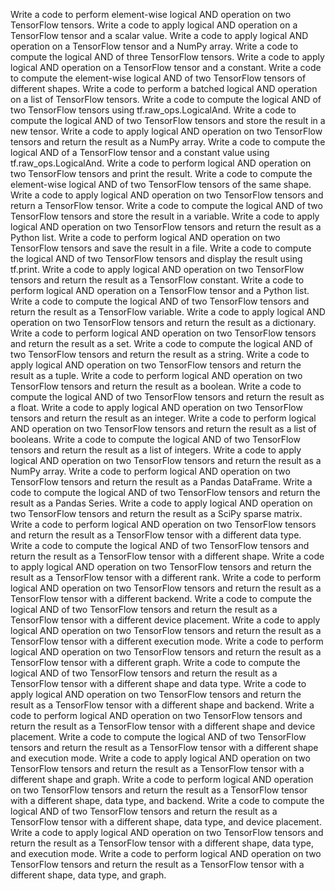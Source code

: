 Write a code to perform element-wise logical AND operation on two TensorFlow tensors.
Write a code to apply logical AND operation on a TensorFlow tensor and a scalar value.
Write a code to apply logical AND operation on a TensorFlow tensor and a NumPy array.
Write a code to compute the logical AND of three TensorFlow tensors.
Write a code to apply logical AND operation on a TensorFlow tensor and a constant.
Write a code to compute the element-wise logical AND of two TensorFlow tensors of different shapes.
Write a code to perform a batched logical AND operation on a list of TensorFlow tensors.
Write a code to compute the logical AND of two TensorFlow tensors using tf.raw_ops.LogicalAnd.
Write a code to compute the logical AND of two TensorFlow tensors and store the result in a new tensor.
Write a code to apply logical AND operation on two TensorFlow tensors and return the result as a NumPy array.
Write a code to compute the logical AND of a TensorFlow tensor and a constant value using tf.raw_ops.LogicalAnd.
Write a code to perform logical AND operation on two TensorFlow tensors and print the result.
Write a code to compute the element-wise logical AND of two TensorFlow tensors of the same shape.
Write a code to apply logical AND operation on two TensorFlow tensors and return a TensorFlow tensor.
Write a code to compute the logical AND of two TensorFlow tensors and store the result in a variable.
Write a code to apply logical AND operation on two TensorFlow tensors and return the result as a Python list.
Write a code to perform logical AND operation on two TensorFlow tensors and save the result in a file.
Write a code to compute the logical AND of two TensorFlow tensors and display the result using tf.print.
Write a code to apply logical AND operation on two TensorFlow tensors and return the result as a TensorFlow constant.
Write a code to perform logical AND operation on a TensorFlow tensor and a Python list.
Write a code to compute the logical AND of two TensorFlow tensors and return the result as a TensorFlow variable.
Write a code to apply logical AND operation on two TensorFlow tensors and return the result as a dictionary.
Write a code to perform logical AND operation on two TensorFlow tensors and return the result as a set.
Write a code to compute the logical AND of two TensorFlow tensors and return the result as a string.
Write a code to apply logical AND operation on two TensorFlow tensors and return the result as a tuple.
Write a code to perform logical AND operation on two TensorFlow tensors and return the result as a boolean.
Write a code to compute the logical AND of two TensorFlow tensors and return the result as a float.
Write a code to apply logical AND operation on two TensorFlow tensors and return the result as an integer.
Write a code to perform logical AND operation on two TensorFlow tensors and return the result as a list of booleans.
Write a code to compute the logical AND of two TensorFlow tensors and return the result as a list of integers.
Write a code to apply logical AND operation on two TensorFlow tensors and return the result as a NumPy array.
Write a code to perform logical AND operation on two TensorFlow tensors and return the result as a Pandas DataFrame.
Write a code to compute the logical AND of two TensorFlow tensors and return the result as a Pandas Series.
Write a code to apply logical AND operation on two TensorFlow tensors and return the result as a SciPy sparse matrix.
Write a code to perform logical AND operation on two TensorFlow tensors and return the result as a TensorFlow tensor with a different data type.
Write a code to compute the logical AND of two TensorFlow tensors and return the result as a TensorFlow tensor with a different shape.
Write a code to apply logical AND operation on two TensorFlow tensors and return the result as a TensorFlow tensor with a different rank.
Write a code to perform logical AND operation on two TensorFlow tensors and return the result as a TensorFlow tensor with a different backend.
Write a code to compute the logical AND of two TensorFlow tensors and return the result as a TensorFlow tensor with a different device placement.
Write a code to apply logical AND operation on two TensorFlow tensors and return the result as a TensorFlow tensor with a different execution mode.
Write a code to perform logical AND operation on two TensorFlow tensors and return the result as a TensorFlow tensor with a different graph.
Write a code to compute the logical AND of two TensorFlow tensors and return the result as a TensorFlow tensor with a different shape and data type.
Write a code to apply logical AND operation on two TensorFlow tensors and return the result as a TensorFlow tensor with a different shape and backend.
Write a code to perform logical AND operation on two TensorFlow tensors and return the result as a TensorFlow tensor with a different shape and device placement.
Write a code to compute the logical AND of two TensorFlow tensors and return the result as a TensorFlow tensor with a different shape and execution mode.
Write a code to apply logical AND operation on two TensorFlow tensors and return the result as a TensorFlow tensor with a different shape and graph.
Write a code to perform logical AND operation on two TensorFlow tensors and return the result as a TensorFlow tensor with a different shape, data type, and backend.
Write a code to compute the logical AND of two TensorFlow tensors and return the result as a TensorFlow tensor with a different shape, data type, and device placement.
Write a code to apply logical AND operation on two TensorFlow tensors and return the result as a TensorFlow tensor with a different shape, data type, and execution mode.
Write a code to perform logical AND operation on two TensorFlow tensors and return the result as a TensorFlow tensor with a different shape, data type, and graph.